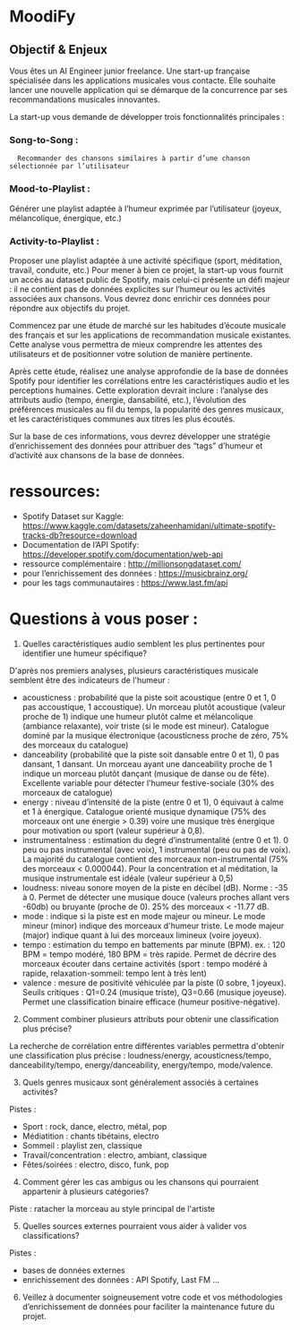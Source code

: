 # MoodiFy


## Objectif & Enjeux
Vous êtes un AI Engineer junior freelance. Une start-up française spécialisée dans les applications musicales vous contacte. Elle souhaite lancer une nouvelle application qui se démarque de la concurrence par ses recommandations musicales innovantes.

La start-up vous demande de développer trois fonctionnalités principales :

### Song-to-Song : 
      Recommander des chansons similaires à partir d’une chanson sélectionnée par l’utilisateur
### Mood-to-Playlist : 
Générer une playlist adaptée à l’humeur exprimée par l’utilisateur (joyeux, mélancolique, énergique, etc.)
### Activity-to-Playlist : 
Proposer une playlist adaptée à une activité spécifique (sport, méditation, travail, conduite, etc.)
Pour mener à bien ce projet, la start-up vous fournit un accès au dataset public de Spotify, mais celui-ci présente un défi majeur : il ne contient pas de données explicites sur l’humeur ou les activités associées aux chansons. Vous devrez donc enrichir ces données pour répondre aux objectifs du projet.

Commencez par une étude de marché sur les habitudes d’écoute musicale des français et sur les applications de recommandation musicale existantes. Cette analyse vous permettra de mieux comprendre les attentes des utilisateurs et de positionner votre solution de manière pertinente.

Après cette étude, réalisez une analyse approfondie de la base de données Spotify pour identifier les corrélations entre les caractéristiques audio et les perceptions humaines. Cette exploration devrait inclure : l’analyse des attributs audio (tempo, énergie, dansabilité, etc.), l’évolution des préférences musicales au fil du temps, la popularité des genres musicaux, et les caractéristiques communes aux titres les plus écoutés.

Sur la base de ces informations, vous devrez développer une stratégie d’enrichissement des données pour attribuer des “tags” d’humeur et d’activité aux chansons de la base de données.

# ressources:
- Spotify Dataset sur Kaggle: https://www.kaggle.com/datasets/zaheenhamidani/ultimate-spotify-tracks-db?resource=download
- Documentation de l’API Spotify: https://developer.spotify.com/documentation/web-api
- ressource complémentaire : http://millionsongdataset.com/
- pour l’enrichissement des données : https://musicbrainz.org/
- pour les tags communautaires : https://www.last.fm/api


# Questions à vous poser :
1. Quelles caractéristiques audio semblent les plus pertinentes pour identifier une humeur spécifique?

D'après nos premiers analyses, plusieurs caractéristiques musicale semblent être des indicateurs de l'humeur : 
- acousticness : probabilité que la piste soit acoustique (entre 0 et 1, 0 pas accoustique, 1 accoustique). 
Un morceau plutôt acoustique (valeur proche de 1) indique une humeur plutôt calme et mélancolique (ambiance relaxante), voir triste (si le mode est mineur). Catalogue dominé par la musique électronique (acousticness proche de zéro, 75% des morceaux du catalogue)
- danceability (probabilité que la piste soit dansable entre 0 et 1), 0 pas dansant, 1 dansant. 
Un morceau ayant une danceability proche de 1 indique un morceau plutôt dançant (musique de danse ou de fête). Excellente variable pour détecter l'humeur festive-sociale (30% des morceaux de catalogue)
- energy : niveau d’intensité de la piste (entre 0 et 1), 0 équivaut à calme et 1 à énergique.
Catalogue orienté musique dynamique (75% des morceaux ont une énergie > 0.39) voire une musique très énergique pour motivation ou sport (valeur supérieur à 0,8).
- instrumentalness : estimation du degré d’instrumentalité (entre 0 et 1).
0 peu ou pas instrumental (avec voix), 1 instrumental (peu ou pas de voix). La majorité du catalogue contient des morceaux non-instrumental (75% des morceaux < 0.000044). Pour la concentration et al méditation, la musique instrumentale est idéale (valeur supérieur à 0,5)
- loudness: niveau sonore moyen de la piste en décibel (dB).
Norme : -35 à 0. Permet de détecter une musique douce (valeurs proches allant vers -60db) ou bruyante (proche de 0). 25% des morceaux < -11.77 dB.
- mode : indique si la piste est en mode majeur ou mineur.
Le mode mineur (minor) indique des morceaux d'humeur triste. Le mode majeur (major) indique quant à lui des morceaux limineux (voire joyeux).
- tempo : estimation du tempo en battements par minute (BPM).
ex. : 120 BPM = tempo modéré, 180 BPM = très rapide. Permet de décrire des morceaux écouter dans certaine activités (sport : tempo modéré à rapide, relaxation-sommeil: tempo lent à très lent)
- valence : mesure de positivité véhiculée par la piste (0 sobre, 1 joyeux).
Seuils critiques : Q1=0.24 (musique triste), Q3=0.66 (musique joyeuse). Permet une classification binaire efficace (humeur positive-négative).

2. Comment combiner plusieurs attributs pour obtenir une classification plus précise?

La recherche de corrélation entre différentes variables permettra d'obtenir une classification plus précise : loudness/energy, acousticness/tempo, danceability/tempo, energy/danceability, energy/tempo, mode/valence. 

3. Quels genres musicaux sont généralement associés à certaines activités?

Pistes : 
- Sport : rock, dance, electro, métal, pop
- Médiatition : chants tibétains, electro
- Sommeil : playlist zen, classique
- Travail/concentration : electro, ambiant, classique
- Fêtes/soirées : electro, disco, funk, pop

4. Comment gérer les cas ambigus ou les chansons qui pourraient appartenir à plusieurs catégories?

Piste : ratacher la morceau au style principal de l'artiste

5. Quelles sources externes pourraient vous aider à valider vos classifications?

Pistes :
- bases de données externes
- enrichissement des données : API Spotify, Last FM ...


6. Veillez à documenter soigneusement votre code et vos méthodologies d’enrichissement de données pour faciliter la maintenance future du projet.


